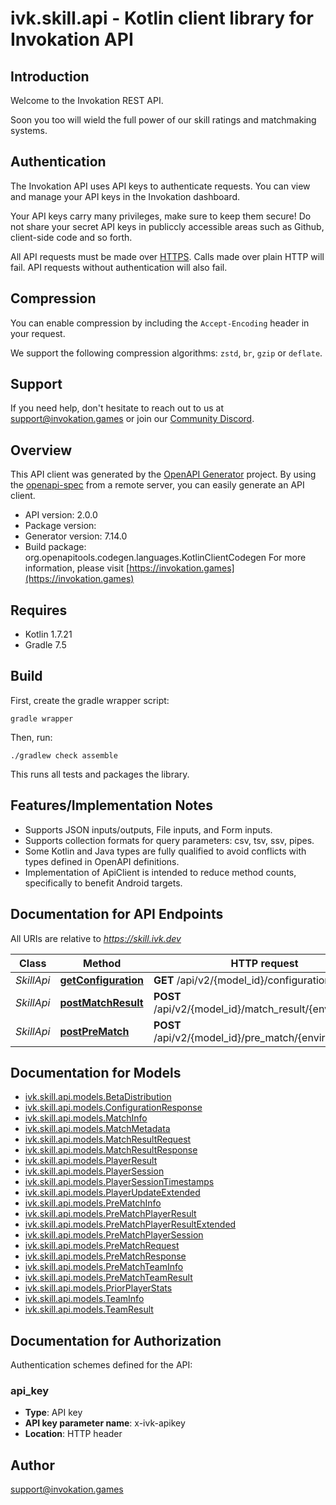 # ivk.skill.api - Kotlin client library for Invokation API

## Introduction
Welcome to the Invokation REST API.

Soon you too will wield the full power of our skill ratings and matchmaking systems.

## Authentication
The Invokation API uses API keys to authenticate requests. You can view and manage your API keys in the Invokation dashboard.

Your API keys carry many privileges, make sure to keep them secure!
Do not share your secret API keys in publiccly accessible areas such as Github, client-side code and so forth.

All API requests must be made over [HTTPS](http://en.wikipedia.org/wiki/HTTP_Secure). Calls made over plain HTTP will fail.
API requests without authentication will also fail.

## Compression

You can enable compression by including the `Accept-Encoding` header in your request.

We support the following compression algorithms: `zstd`, `br`, `gzip` or `deflate`.


## Support
If you need help, don't hesitate to reach out to us at support@invokation.games or join our [Community Discord](https://discord.gg/JfNGsunrjX).


## Overview
This API client was generated by the [OpenAPI Generator](https://openapi-generator.tech) project.  By using the [openapi-spec](https://github.com/OAI/OpenAPI-Specification) from a remote server, you can easily generate an API client.

- API version: 2.0.0
- Package version: 
- Generator version: 7.14.0
- Build package: org.openapitools.codegen.languages.KotlinClientCodegen
For more information, please visit [https://invokation.games](https://invokation.games)

## Requires

* Kotlin 1.7.21
* Gradle 7.5

## Build

First, create the gradle wrapper script:

```
gradle wrapper
```

Then, run:

```
./gradlew check assemble
```

This runs all tests and packages the library.

## Features/Implementation Notes

* Supports JSON inputs/outputs, File inputs, and Form inputs.
* Supports collection formats for query parameters: csv, tsv, ssv, pipes.
* Some Kotlin and Java types are fully qualified to avoid conflicts with types defined in OpenAPI definitions.
* Implementation of ApiClient is intended to reduce method counts, specifically to benefit Android targets.

<a id="documentation-for-api-endpoints"></a>
## Documentation for API Endpoints

All URIs are relative to *https://skill.ivk.dev*

| Class | Method | HTTP request | Description |
| ------------ | ------------- | ------------- | ------------- |
| *SkillApi* | [**getConfiguration**](docs/SkillApi.md#getconfiguration) | **GET** /api/v2/{model_id}/configuration |  |
| *SkillApi* | [**postMatchResult**](docs/SkillApi.md#postmatchresult) | **POST** /api/v2/{model_id}/match_result/{environment} |  |
| *SkillApi* | [**postPreMatch**](docs/SkillApi.md#postprematch) | **POST** /api/v2/{model_id}/pre_match/{environment} |  |


<a id="documentation-for-models"></a>
## Documentation for Models

 - [ivk.skill.api.models.BetaDistribution](docs/BetaDistribution.md)
 - [ivk.skill.api.models.ConfigurationResponse](docs/ConfigurationResponse.md)
 - [ivk.skill.api.models.MatchInfo](docs/MatchInfo.md)
 - [ivk.skill.api.models.MatchMetadata](docs/MatchMetadata.md)
 - [ivk.skill.api.models.MatchResultRequest](docs/MatchResultRequest.md)
 - [ivk.skill.api.models.MatchResultResponse](docs/MatchResultResponse.md)
 - [ivk.skill.api.models.PlayerResult](docs/PlayerResult.md)
 - [ivk.skill.api.models.PlayerSession](docs/PlayerSession.md)
 - [ivk.skill.api.models.PlayerSessionTimestamps](docs/PlayerSessionTimestamps.md)
 - [ivk.skill.api.models.PlayerUpdateExtended](docs/PlayerUpdateExtended.md)
 - [ivk.skill.api.models.PreMatchInfo](docs/PreMatchInfo.md)
 - [ivk.skill.api.models.PreMatchPlayerResult](docs/PreMatchPlayerResult.md)
 - [ivk.skill.api.models.PreMatchPlayerResultExtended](docs/PreMatchPlayerResultExtended.md)
 - [ivk.skill.api.models.PreMatchPlayerSession](docs/PreMatchPlayerSession.md)
 - [ivk.skill.api.models.PreMatchRequest](docs/PreMatchRequest.md)
 - [ivk.skill.api.models.PreMatchResponse](docs/PreMatchResponse.md)
 - [ivk.skill.api.models.PreMatchTeamInfo](docs/PreMatchTeamInfo.md)
 - [ivk.skill.api.models.PreMatchTeamResult](docs/PreMatchTeamResult.md)
 - [ivk.skill.api.models.PriorPlayerStats](docs/PriorPlayerStats.md)
 - [ivk.skill.api.models.TeamInfo](docs/TeamInfo.md)
 - [ivk.skill.api.models.TeamResult](docs/TeamResult.md)


<a id="documentation-for-authorization"></a>
## Documentation for Authorization


Authentication schemes defined for the API:
<a id="api_key"></a>
### api_key

- **Type**: API key
- **API key parameter name**: x-ivk-apikey
- **Location**: HTTP header



## Author

support@invokation.games
